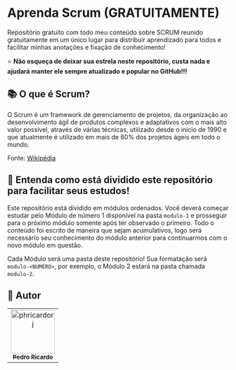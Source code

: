 # Aprenda Scrum (GRATUITAMENTE)

Repositório gratuito com todo meu conteúdo sobre SCRUM reunido gratuitamente em um único lugar para distribuir aprendizado para todos e facilitar minhas anotações e fixação de conhecimento!

⭐ **Não esqueça de deixar sua estrela neste repositório, custa nada e ajudará manter ele sempre atualizado e popular no GitHub!!!**

## 📚 O que é Scrum?

O Scrum é um framework de gerenciamento de projetos, da organização ao desenvolvimento ágil de produtos complexos e adaptativos com o mais alto valor possível, através de várias técnicas, utilizado desde o início de 1990 e que atualmente é utilizado em mais de 60% dos projetos ágeis em todo o mundo.

Fonte: [Wikipédia](<https://pt.wikipedia.org/wiki/Scrum_(desenvolvimento_de_software)>)

## 🚀 Entenda como está dividido este repositório para facilitar seus estudos!

Este repositório está dividido em módulos ordenados. Você deverá começar estudar pelo Módulo de número 1 disponível na pasta `modulo-1` e prosseguir para o próximo módulo somente após ter observado o primeiro. Todo o conteúdo foi escrito de maneira que sejam acumulativos, logo será necessário seu conhecimento do módulo anterior para continuarmos com o novo módulo em questão.

Cada Módulo será uma pasta deste repositório! Sua formatação será `modulo-<NUMERO>`, por exemplo, o Módulo 2 estará na pasta chamada `modulo-2`.

## 🖖 Autor

<table>
  <tr>
    <td align="center">
      <a href="https://github.com/phricardorj">
        <img src="https://avatars.githubusercontent.com/u/70300680" width="100px;" alt="phricardorj"/><br>
        <sub>
          <b>Pedro Ricardo</b>
        </sub>
      </a>
    </td>
  </tr>
</table>
